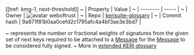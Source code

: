 [[tref: kmg-1, next-threshold]]
~ | Property | Value |
~ | -------- | ----- |
~ | Owner | ![avatar](https://avatars.githubusercontent.com/u/82824804?v=4) weboftrust |
~ | Repo | [kerisuite-glossary](https://github.com/weboftrust/kerisuite-glossary) |
~ | Commit hash | 9a871f81b0aa0cefd2c1795afc4a4bf3ae3e3bd7 |

~ represents the number or fractional weights of signatures from the given set of next keys required to be attached to a [Message](https://trustoverip.github.io/tswg-keri-specification/#term:message) for the [Message](https://trustoverip.github.io/tswg-keri-specification/#term:message) to be considered fully signed.
~ More in <a href="https://weboftrust.github.io/WOT-terms/docs/glossary/next-threshold">extended KERI glossary</a>
